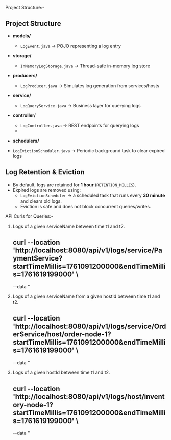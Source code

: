 Project Structure:-

## Project Structure

- **models/**
    - `LogEvent.java` → POJO representing a log entry

- **storage/**
    - `InMemoryLogStorage.java` → Thread-safe in-memory log store

- **producers/**
    - `LogProducer.java` → Simulates log generation from services/hosts

- **service/**
    - `LogQueryService.java` → Business layer for querying logs

- **controller/**
    - `LogController.java` → REST endpoints for querying logs
    - 
- **schedulers/**
- `LogEvictionScheduler.java` → Periodic background task to clear expired logs


## Log Retention & Eviction
- By default, logs are retained for **1 hour** (`RETENTION_MILLIS`).
- Expired logs are removed using:
    - `LogEvictionScheduler` → a scheduled task that runs every **30 minute** and clears old logs.
    - Eviction is safe and does not block concurrent queries/writes.

API Curls for Queries:-

1. Logs of a given serviceName between time t1 and t2.
   ## curl --location 'http://localhost:8080/api/v1/logs/service/PaymentService?startTimeMillis=1761091200000&endTimeMillis=1761619199000' \
   --data ''

2. Logs of a given serviceName from a given hostId between time t1 and t2.
   ## curl --location 'http://localhost:8080/api/v1/logs/service/OrderService/host/order-node-1?startTimeMillis=1761091200000&endTimeMillis=1761619199000' \
   --data ''

3. Logs of a given hostId between time t1 and t2.
   ## curl --location 'http://localhost:8080/api/v1/logs/host/inventory-node-1?startTimeMillis=1761091200000&endTimeMillis=1761619199000' \
   --data ''